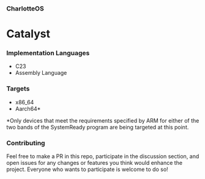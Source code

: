 ### CharlotteOS

# Catalyst

### Implementation Languages
- C23
- Assembly Language

### Targets
- x86_64
- Aarch64*

*Only devices that meet the requirements specified by ARM for either of the two bands of the SystemReady program are being targeted at this point.

### Contributing

Feel free to make a PR in this repo, participate in the discussion section, and open issues for any changes or features
you think would enhance the project. Everyone who wants to participate is welcome to do so!